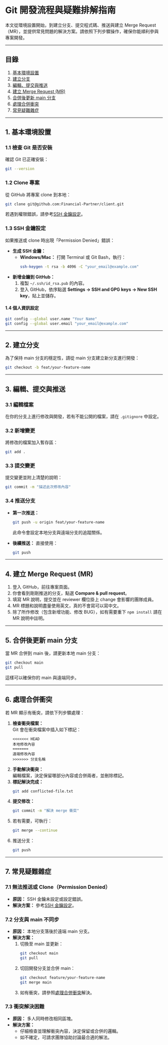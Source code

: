 # Git 開發流程與疑難排解指南

本文從環境設置開始，到建立分支、提交程式碼、推送與建立 Merge Request（MR），並提供常見問題的解決方案。請依照下列步驟操作，確保你能順利參與專案開發。

---

## 目錄

1. [基本環境設置](#基本環境設置)
2. [建立分支](#建立分支)
3. [編輯、提交與推送](#編輯提交與推送)
4. [建立 Merge Request (MR)](#建立-merge-request-mr)
5. [合併後更新 main 分支](#合併後更新-main-分支)
6. [處理合併衝突](#處理合併衝突)
7. [常見疑難雜症](#常見疑難雜症)

---

## 1. 基本環境設置

### 1.1 檢查 Git 是否安裝

確認 Git 已正確安裝：
```bash
git --version
```

### 1.2 Clone 專案

從 GitHub 將專案 clone 到本地：
```bash
git clone git@github.com:Financial-Partner/client.git
```
若遇到權限錯誤，請參考[SSH 金鑰設定](#ssh-金鑰設定)。

### 1.3 SSH 金鑰設定

如果推送或 clone 時出現「Permission Denied」錯誤：
- **生成 SSH 金鑰：**
  - **Windows/Mac：** 打開 Terminal 或 Git Bash，執行：
    ```bash
    ssh-keygen -t rsa -b 4096 -C "your_email@example.com"
    ```
- **新增金鑰到 GitHub：**
  1. 複製 `~/.ssh/id_rsa.pub` 的內容。
  2. 登入 GitHub，依序點選 **Settings → SSH and GPG keys → New SSH key**，貼上並儲存。

#### 1.4 個人資訊設定

```bash
git config --global user.name "Your Name"
git config --global user.email "your_email@example.com"
```

---

## 2. 建立分支

為了保持 main 分支的穩定性，請從 main 分支建立新分支進行開發：
```bash
git checkout -b feat/your-feature-name
```

---

## 3. 編輯、提交與推送

### 3.1 編輯檔案

在你的分支上進行修改與開發，若有不能公開的檔案，請在 `.gitignore` 中設定。

### 3.2 新增變更

將修改的檔案加入暫存區：
```bash
git add .
```

### 3.3 提交變更

提交變更並附上清楚的說明：
```bash
git commit -m "描述此次修改內容"
```

### 3.4 推送分支

- **第一次推送：**
  ```bash
  git push -u origin feat/your-feature-name
  ```
  此命令會設定本地分支與遠端分支的追蹤關係。
  
- **後續推送：**
  直接使用：
  ```bash
  git push
  ```

---

## 4. 建立 Merge Request (MR)

1. 登入 GitHub，前往專案頁面。
2. 你會看到剛剛推送的分支，點選 **Compare & pull request**。
3. 填寫 MR 說明，提交並在 reviewer 欄位掛上 change 會影響的團隊成員。
4. MR 標題和說明盡量使用英文，真的不會寫可以寫中文。
5. 除了所作修改（包含新增功能、修改 BUG），如有需要重下 `npm install` 請在 MR 說明中註明。

---

## 5. 合併後更新 main 分支

當 MR 合併到 main 後，請更新本地 main 分支：
```bash
git checkout main
git pull
```
這樣可以確保你的 main 與遠端同步。

---

## 6. 處理合併衝突

若 MR 顯示有衝突，請依下列步驟處理：

1. **檢查衝突檔案：**  
   Git 會在衝突檔案中插入如下標記：
   ```
   <<<<<<< HEAD
   本地修改內容
   =======
   遠端修改內容
   >>>>>>> 分支名稱
   ```
2. **手動解決衝突：**  
   編輯檔案，決定保留哪部分內容或合併兩者，並刪除標記。
3. **標記解決完成：**
   ```bash
   git add conflicted-file.txt
   ```
4. **提交修改：**
   ```bash
   git commit -m "解決 merge 衝突"
   ```
5. 若有需要，可執行：
   ```bash
   git merge --continue
   ```
6. 推送分支：
   ```bash
   git push
   ```

---

## 7. 常見疑難雜症

### 7.1 無法推送或 Clone（Permission Denied）

- **原因：** SSH 金鑰未設定或設定錯誤。
- **解決方案：** 參考[SSH 金鑰設定](#ssh-金鑰設定)。

### 7.2 分支與 main 不同步

- **原因：** 本地分支落後於遠端 main 分支。
- **解決方案：**
  1. 切換至 main 並更新：
     ```bash
     git checkout main
     git pull
     ```
  2. 切回開發分支並合併 main：
     ```bash
     git checkout feature/your-feature-name
     git merge main
     ```
  3. 如有衝突，請參照[處理合併衝突](#處理合併衝突)解決。

### 7.3 衝突解決困難

- **原因：** 多人同時修改相同區塊。
- **解決方案：**
  - 仔細檢查並理解衝突內容，決定保留或合併的邏輯。
  - 如不確定，可請求團隊協助討論最合適的解法。
